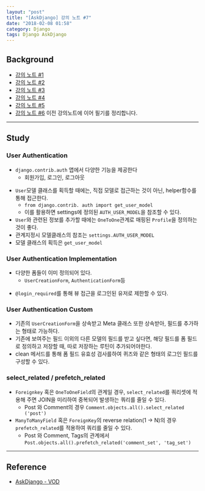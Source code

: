 ```yaml
---
layout: "post"
title: "[AskDjango] 강의 노트 #7"
date: "2018-02-08 01:58"
category: Django
tags: Django AskDjango
---
```


## Background
* [강의 노트 #1](https://kirade.github.io/django/2018/02/01/askdjango-강의-노트-1/)
* [강의 노트 #2](https://kirade.github.io/django/2018/02/01/askdjango-강의-노트-2/)
* [강의 노트 #3](https://kirade.github.io/django/2018/02/05/askdjango-강의-노트-3/)
* [강의 노트 #4](https://kirade.github.io/django/2018/02/07/askdjango-강의-노트-4/)
* [강의 노트 #5](https://kirade.github.io/django/2018/02/08/askdjango-강의-노트-5/)
* [강의 노트 #6](https://kirade.github.io/django/2018/02/08/askdjango-강의-노트-6/)
이전 강의노트에 이어 필기를 정리합니다.

---
## Study

### User Authentication
* `django.contrib.auth` 앱에서 다양한 기능을 제공한다
  - 회원가입, 로그인, 로그아웃
- `User`모델 클래스를 획득할 때에는, 직접 모델로 접근하는 것이 아닌, helper함수를 통해 접근한다.
  - `from django.contrib. auth import get_user_model`
  - 이를 활용하면 settings에 정의된 `AUTH_USER_MODEL`을 참조할 수 있다.
- `User`와 관련된 정보를 추가할 때에는 `OneToOne`관계로 매핑된 `Profile`을 정의하는것이 좋다.
- 관계지정시 모델클래스의 참조는 `settings.AUTH_USER_MODEL`
- 모델 클래스의 획득은 `get_user_model`

### User Authentication Implementation
* 다양한 폼들이 이미 정의되어 있다.
  - `UserCreationForm`, `AuthenticationForm`등
- `@login_required`를 통해 뷰 접근을 로그인된 유저로 제한할 수 있다.

### User Authentication Custom
* 기존의 `UserCreationForm`을 상속받고 Meta 클래스 또한 상속받아, 필드를 추가하는 형태로 가능하다.
* 기존에 보여주는 필드 이외의 다른 모델의 필드를 받고 싶다면, 해당 필드를 폼 필드로 정의하고 저장할 때, 따로 저장하는 루틴이 추가되어야한다.
* clean 메서드를 통해 폼 필드 유효성 검사를하여 퀴즈와 같은 형태의 로그인 필드를 구성할 수 있다.

### select_related / prefetch_related
* `Foreignkey` 혹은 `OneToOneField`의 관계일 경우, `select_related`를 쿼리셋에 적용해 주면 JOIN을 미리하여 중복되어 발생하는 쿼리를 줄일 수 있다.
  - Post 와 Comment의 경우 `Comment.objects.all().select_related
  ('post')`
* `ManyToManyField` 혹은 `ForeignKey`의 reverse relation(1 -> N)의 경우 `prefetch_related`를 적용하여 쿼리를 줄일 수 있다.
  - Post 와 Comment, Tags의 관계에서 `Post.objects.all().prefetch_related('comment_set', 'tag_set')`


---
## Reference
* [AskDjango - VOD](https://nomade.kr/vod/django/)

